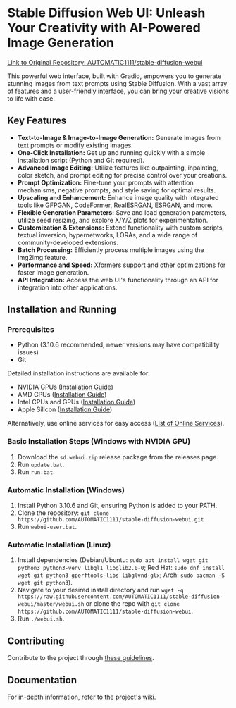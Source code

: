 # Stable Diffusion Web UI: Unleash Your Creativity with AI-Powered Image Generation

[Link to Original Repository: AUTOMATIC1111/stable-diffusion-webui](https://github.com/AUTOMATIC1111/stable-diffusion-webui)

This powerful web interface, built with Gradio, empowers you to generate stunning images from text prompts using Stable Diffusion. With a vast array of features and a user-friendly interface, you can bring your creative visions to life with ease.

## Key Features

*   **Text-to-Image & Image-to-Image Generation:** Generate images from text prompts or modify existing images.
*   **One-Click Installation:** Get up and running quickly with a simple installation script (Python and Git required).
*   **Advanced Image Editing:** Utilize features like outpainting, inpainting, color sketch, and prompt editing for precise control over your creations.
*   **Prompt Optimization:** Fine-tune your prompts with attention mechanisms, negative prompts, and style saving for optimal results.
*   **Upscaling and Enhancement:** Enhance image quality with integrated tools like GFPGAN, CodeFormer, RealESRGAN, ESRGAN, and more.
*   **Flexible Generation Parameters:** Save and load generation parameters, utilize seed resizing, and explore X/Y/Z plots for experimentation.
*   **Customization & Extensions:** Extend functionality with custom scripts, textual inversion, hypernetworks, LORAs, and a wide range of community-developed extensions.
*   **Batch Processing:** Efficiently process multiple images using the img2img feature.
*   **Performance and Speed:** Xformers support and other optimizations for faster image generation.
*   **API Integration:** Access the web UI's functionality through an API for integration into other applications.

## Installation and Running

### Prerequisites

*   Python (3.10.6 recommended, newer versions may have compatibility issues)
*   Git

Detailed installation instructions are available for:

*   NVIDIA GPUs ([Installation Guide](https://github.com/AUTOMATIC1111/stable-diffusion-webui/wiki/Install-and-Run-on-NVidia-GPUs))
*   AMD GPUs ([Installation Guide](https://github.com/AUTOMATIC1111/stable-diffusion-webui/wiki/Install-and-Run-on-AMD-GPUs))
*   Intel CPUs and GPUs ([Installation Guide](https://github.com/openvinotoolkit/stable-diffusion-webui/wiki/Installation-on-Intel-Silicon))
*   Apple Silicon ([Installation Guide](https://github.com/AUTOMATIC1111/stable-diffusion-webui/wiki/Installation-on-Apple-Silicon))

Alternatively, use online services for easy access ([List of Online Services](https://github.com/AUTOMATIC1111/stable-diffusion-webui/wiki/Online-Services)).

### Basic Installation Steps (Windows with NVIDIA GPU)

1.  Download the `sd.webui.zip` release package from the releases page.
2.  Run `update.bat`.
3.  Run `run.bat`.

### Automatic Installation (Windows)

1.  Install Python 3.10.6 and Git, ensuring Python is added to your PATH.
2.  Clone the repository: `git clone https://github.com/AUTOMATIC1111/stable-diffusion-webui.git`
3.  Run `webui-user.bat`.

### Automatic Installation (Linux)

1.  Install dependencies (Debian/Ubuntu: `sudo apt install wget git python3 python3-venv libgl1 libglib2.0-0`; Red Hat: `sudo dnf install wget git python3 gperftools-libs libglvnd-glx`; Arch: `sudo pacman -S wget git python3`).
2.  Navigate to your desired install directory and run `wget -q https://raw.githubusercontent.com/AUTOMATIC1111/stable-diffusion-webui/master/webui.sh` or clone the repo with `git clone https://github.com/AUTOMATIC1111/stable-diffusion-webui`.
3.  Run `./webui.sh`.

## Contributing

Contribute to the project through [these guidelines](https://github.com/AUTOMATIC1111/stable-diffusion-webui/wiki/Contributing).

## Documentation

For in-depth information, refer to the project's [wiki](https://github.com/AUTOMATIC1111/stable-diffusion-webui/wiki).